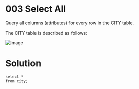 # 003 Select All

Query all columns (attributes) for every row in the CITY table.

The CITY table is described as follows:

![image](https://github.com/anaswick/my_portfolio/assets/24541471/2453cdaa-28c6-4d52-ae2b-7535c883ae50)

# Solution

```
select *
from city;
```
